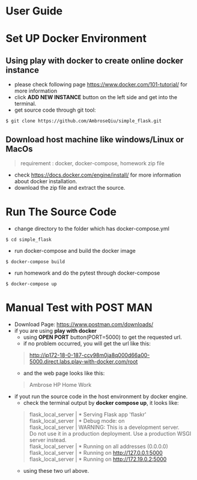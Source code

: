 # User Guide
# **Set UP Docker Environment**
## Using **play with docker** to create online docker instance
- please check following page https://www.docker.com/101-tutorial/ for more information
- click **ADD NEW INSTANCE** button on the left side and get into the terminal.
- get source code through git tool: 
```
$ git clone https://github.com/AmbroseQiu/simple_flask.git
```

## Download host machine like windows/Linux or MacOs
> requirement : docker, docker-compose, homework zip file
- check https://docs.docker.com/engine/install/ for more information about docker installation.
- download the zip file and extract the source.

# Run The Source Code 

- change directory to the folder which has docker-compose.yml
```
$ cd simple_flask
```
- run docker-compose and build the docker image
```
$ docker-compose build 
```
- run homework and do the pytest through docker-compose
```
$ docker-compose up
```

# Manual Test with POST MAN
- Download Page: https://www.postman.com/downloads/
- if you are using **play with docker** 
  - using **OPEN PORT** button(PORT=5000) to get the requested url.
  - if no problem occurred, you will get the url like this:
  > http://ip172-18-0-187-ccv98m0ja8q000d66a00-5000.direct.labs.play-with-docker.com/root
  - and the web page looks like this:
  > Ambrose HP Home Work
- if yout run the source code in the host environment by docker engine. 
  - check the terminal output by **docker compose up**, it looks like:
  > flask_local_server    |  * Serving Flask app 'flaskr' </br>
  > flask_local_server    |  * Debug mode: on </br>
  > flask_local_server    | WARNING: This is a development server. </br>
  > Do not use it in a production deployment. Use a production WSGI server instead. </br>
  > flask_local_server    |  * Running on all addresses (0.0.0.0) </br>
  > flask_local_server    |  * Running on http://127.0.0.1:5000 </br>
  > flask_local_server    |  * Running on http://172.19.0.2:5000 </br>
  - using these two url above.